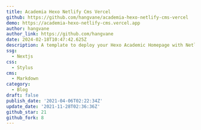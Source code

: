 ```yaml
---
title: Academia Hexo Netlify Cms Vercel
github: https://github.com/hangvane/academia-hexo-netlify-cms-vercel
demo: https://academia-hexo-netlify-cms.vercel.app
author: hangvane
author_link: https://github.com/hangvane
date: 2024-02-18T10:47:42.625Z
description: A template to deploy your Hexo Academic Homepage with Netlify-CMS on Vercel.
ssg:
  - Nextjs
css:
  - Stylus
cms:
  - Markdown
category:
  - Blog
draft: false
publish_date: '2021-04-06T02:22:34Z'
update_date: '2021-11-28T02:36:36Z'
github_star: 21
github_fork: 8
---
```

